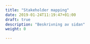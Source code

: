 ```yaml
---
title: "Stakeholder mapping"
date: 2019-01-24T11:19:47+01:00
draft: true
description: "Beskrivning av sidan"
weight: 0

---
```

